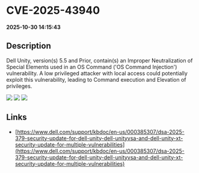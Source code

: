 # CVE-2025-43940

**2025-10-30 14:15:43**

## Description
Dell Unity, version(s) 5.5 and Prior, contain(s) an Improper Neutralization of Special Elements used in an OS Command ('OS Command Injection') vulnerability. A low privileged attacker with local access could potentially exploit this vulnerability, leading to Command execution and Elevation of privileges.

![](https://img.shields.io/static/v1?label=Score&message=7.8&color=red)
![](https://img.shields.io/static/v1?label=Severity&message=HIGH&color=red)
![](https://img.shields.io/static/v1?label=CWE&message=RCE&color=green)

## Links
- [https://www.dell.com/support/kbdoc/en-us/000385307/dsa-2025-379-security-update-for-dell-unity-dell-unityvsa-and-dell-unity-xt-security-update-for-multiple-vulnerabilities](https://www.dell.com/support/kbdoc/en-us/000385307/dsa-2025-379-security-update-for-dell-unity-dell-unityvsa-and-dell-unity-xt-security-update-for-multiple-vulnerabilities)
